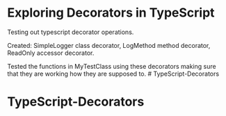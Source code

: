# Exploring Decorators in TypeScript

Testing out typescript decorator operations. 

Created: 
SimpleLogger class decorator, 
LogMethod method decorator, 
ReadOnly accessor decorator. 

Tested the functions in MyTestClass using these decorators making sure that they are working how they are supposed to. # TypeScript-Decorators
# TypeScript-Decorators
